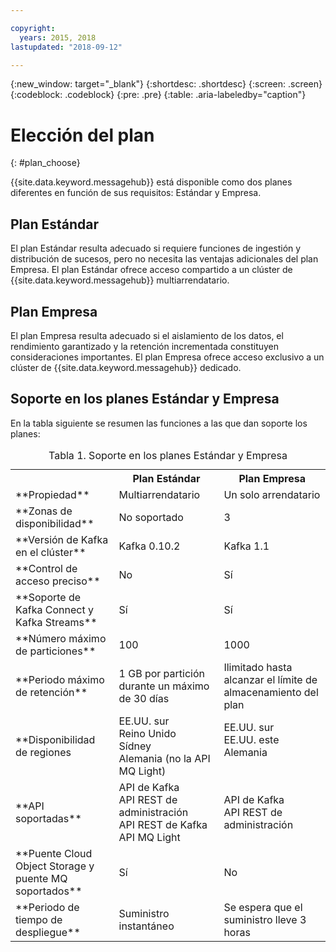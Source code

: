 ```yaml
---

copyright:
  years: 2015, 2018
lastupdated: "2018-09-12"

---
```


{:new_window: target="_blank"}
{:shortdesc: .shortdesc}
{:screen: .screen}
{:codeblock: .codeblock}
{:pre: .pre}
{:table: .aria-labeledby="caption"}

# Elección del plan 
{: #plan_choose}

{{site.data.keyword.messagehub}} está disponible como dos planes diferentes en función de sus requisitos: Estándar y Empresa.

## Plan Estándar

El plan Estándar resulta adecuado si requiere funciones de ingestión y distribución de sucesos, pero no necesita las ventajas adicionales del plan Empresa. El plan Estándar ofrece acceso compartido a un clúster de {{site.data.keyword.messagehub}} multiarrendatario.

## Plan Empresa 

El plan Empresa resulta adecuado si el aislamiento de los datos, el rendimiento garantizado y la retención incrementada constituyen consideraciones importantes. El plan Empresa ofrece acceso exclusivo a un clúster de {{site.data.keyword.messagehub}} dedicado.

## Soporte en los planes Estándar y Empresa

En la tabla siguiente se resumen las funciones a las que dan soporte los planes:

<table>
    <caption>Tabla 1. Soporte en los planes Estándar y Empresa</caption>
      <tr>
	        <th></th>
		    <th>Plan Estándar</th>
		    <th>Plan Empresa</th>
        </tr>
		<tr>
			<td>**Propiedad**</td>
			<td>Multiarrendatario </td>
			<td>Un solo arrendatario</td>
		</tr>
        <tr>
			<td>**Zonas de disponibilidad**</td>
			<td>No soportado</td>
			<td>3</td>
		</tr>
	  		<tr>
			<td>**Versión de Kafka en el clúster**</td>
			<td>Kafka 0.10.2</td>
			<td>Kafka 1.1</td>
		</tr>
		<tr>
			<td>**Control de acceso preciso**</td>
			<td>No</td>
			<td>Sí</td>
		</tr>
		<tr>
			<td>**Soporte de Kafka Connect y Kafka Streams**</td>
			<td>Sí</td>
			<td>Sí</td>
		</tr>
		<tr>
			<td>**Número máximo de particiones**</td>
			<td>100</td>
			<td>1000</td>
		</tr>
		<tr>
			<td>**Periodo máximo de retención**</td>
			<td>1 GB por partición durante un máximo de 30 días </td>
			<td>Ilimitado hasta alcanzar el límite de almacenamiento del plan </td>
		</tr>
		<tr>
			<td>**Disponibilidad de regiones</td>
			<td>EE.UU. sur</br>
			Reino Unido</br>
			Sídney</br>
			Alemania (no la API MQ Light)</td>
			<td>EE.UU. sur</br>
			EE.UU. este<br/>
			Alemania<br/>
			<br/>
			</td>
		</tr>
		<tr>
     	    <td>**API soportadas**</td>
			<td>API de Kafka</br>
			API REST de administración<br/>
			API REST de Kafka</br>
			API MQ Light</br>
		    </td>
			<td>API de Kafka<br/>
			API REST de administración</td>
		</tr>
			<td>**Puente Cloud Object Storage y<br/>
			puente MQ soportados**</td>
			<td>Sí</td>
			<td>No</td>
		</tr>
		<tr>
			<td>**Periodo de tiempo de despliegue**</td>
			<td>Suministro instantáneo</td>
			<td>Se espera que el suministro lleve 3 horas</td>
		</tr>

</table>


<!--
## {{site.data.keyword.Bluemix_notm}} Public environment
{: notoc}

{{site.data.keyword.Bluemix_notm}} Public provides an
economical public cloud service where you pay for what you use and share infrastructure with
others.

In {{site.data.keyword.Bluemix_notm}} Public, the cost of
{{site.data.keyword.messagehub}} is determined by two factors: the
number of partitions that you use and the number of messages that you send and receive. There is no
charge for message data while it is retained on the topics, but the data that each partition retains
is capped at 1 GB.

For more information, see [{{site.data.keyword.Bluemix_notm}} Public ![External link icon](../../icons/launch-glyph.svg "External link icon")](https://www.ibm.com/cloud-computing/bluemix/public){:new_window}.
-->

